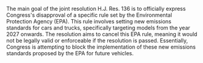 The main goal of the joint resolution H.J. Res. 136 is to officially express Congress's disapproval of a specific rule set by the Environmental Protection Agency (EPA). This rule involves setting new emissions standards for cars and trucks, specifically targeting models from the year 2027 onwards. The resolution aims to cancel this EPA rule, meaning it would not be legally valid or enforceable if the resolution is passed. Essentially, Congress is attempting to block the implementation of these new emissions standards proposed by the EPA for future vehicles.